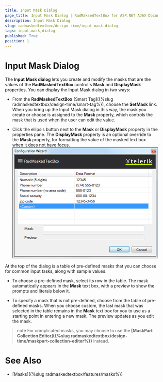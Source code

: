 ```yaml
---
title: Input Mask Dialog
page_title: Input Mask Dialog | RadMaksedTextBox for ASP.NET AJAX Documentation
description: Input Mask Dialog
slug: radmaskedtextbox/design-time/input-mask-dialog
tags: input,mask,dialog
published: True
position: 1
---
```


# Input Mask Dialog



The **Input Mask dialog** lets you create and modify the masks that are the values of the **RadMaskedTextBox** control's **Mask** and **DisplayMask** properties. You can display the Input Mask dialog in two ways:

* From the **RadMaskedTextBox** [Smart Tag]({%slug radmaskedtextbox/design-time/smart-tag%}), choose the **SetMask** link. When you bring up the Input Mask dialog in this way, the mask you create or choose is assigned to the **Mask** property, which controls the mask that is used when the user can edit the value.

* Click the ellipsis button next to the **Mask** or **DisplayMask** property in the properties pane. The **DisplayMask** property is an optional override to the **Mask** property, for formatting the value of the masked text box when it does not have focus.
![Mask Dialog](images/InputMaskDialog.png)

At the top of the dialog is a table of pre-defined masks that you can choose for common input tasks, along with sample values.

* To choose a pre-defined mask, select its row in the table. The mask automatically appears in the **Mask** text box, with a preview to show the prompts and literals below it.

* To specify a mask that is not pre-defined, choose **<Custom>** from the table of pre-defined masks. When you choose custom, the last mask that was selected in the table remains in the **Mask** text box for you to use as a starting point in entering a new mask. The preview updates as you edit the mask.

>note For complicated masks, you may choose to use the **[MaskPart Collection Editor]({%slug radmaskedtextbox/design-time/maskpart-collection-editor%})** instead.
>


# See Also

 * [Masks]({%slug radmaskedtextbox/features/masks%})
